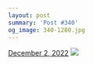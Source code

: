 ```yaml
---
layout: post
summary: 'Post #340'
og_image: 340-1280.jpg
---
```


<p>
  <time>
    <a href="/340">December 2, 2022</a>
  </time>
  <a href="/340">
    <img src="{{ site.assets_url }}/340-640.jpg" srcset="{{ site.assets_url }}/340-320.jpg 320w, {{ site.assets_url }}/340-640.jpg 640w, {{ site.assets_url }}/340-960.jpg 960w, {{ site.assets_url }}/340-1280.jpg 1280w" sizes="(min-width: 700px) 50vw, calc(100vw - 2rem)" />
  </a>
</p>
